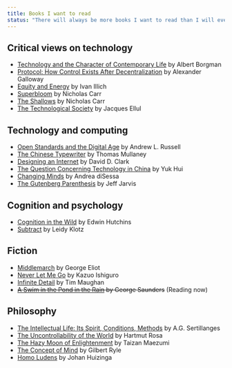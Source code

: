 ```yaml
---
title: Books I want to read
status: "There will always be more books I want to read than I will ever have time to read. Such is life."
---
```


## Critical views on technology

- [Technology and the Character of Contemporary
  Life](https://bookshop.org/a/106240/9780226066295) by Albert Borgman
- [Protocol: How Control Exists After Decentralization](https://bookshop.org/a/106240/9780262572330) by Alexander Galloway
- [Equity and Energy](https://archive.org/details/energyequity00illi) by Ivan Illich
- [Superbloom](https://bookshop.org/a/106240/9781324064619) by Nicholas Carr
- [The Shallows](https://bookshop.org/a/106240/9780393357820) by Nicholas Carr
- [The Technological Society](https://bookshop.org/a/106240/9780394703909) by Jacques Ellul

## Technology and computing

- [Open Standards and the Digital Age](https://www.cambridge.org/core/books/open-standards-and-the-digital-age/3605A03EC74D80F2D30FE233C7BCBF35)
  by Andrew L. Russell
- [The Chinese Typewriter](https://bookshop.org/a/106240/9780262536103) by Thomas Mullaney
- [Designing an Internet](https://bookshop.org/a/106240/9780262547703) by David D. Clark
- [The Question Concerning Technology in China](https://bookshop.org/a/106240/9780995455009) by Yuk Hui
- [Changing Minds](https://bookshop.org/a/106240/9780262541329) by Andrea diSessa
- [The Gutenberg Parenthesis](https://bookshop.org/a/106240/9798765115862) by Jeff Jarvis

## Cognition and psychology

- [Cognition in the Wild](https://bookshop.org/a/106240/9780262581462) by Edwin Hutchins
- [Subtract](https://bookshop.org/a/106240/9781250249876) by Leidy Klotz

## Fiction

- [Middlemarch](https://www.gutenberg.org/ebooks/145) by George Eliot
- [Never Let Me Go](https://bookshop.org/a/106240/9781400078776) by Kazuo Ishiguro
- [Infinite Detail](https://bookshop.org/a/106240/9780374175412) by Tim Maughan
- ~~[A Swim in the Pond in the Rain](https://bookshop.org/a/106240/9781984856036) by George Saunders~~ (Reading now)

## Philosophy

- [The Intellectual Life: Its Spirit, Conditions, Methods](https://bookshop.org/a/106240/9780813206462) by A.G. Sertillanges
- [The Uncontrollability of the World](https://bookshop.org/a/106240/9781509543168) by Hartmut Rosa
- [The Hazy Moon of Enlightenment](https://bookshop.org/a/106240/9780861718665) by Taizan Maezumi
- [The Concept of Mind](https://bookshop.org/a/106240/9780226732961) by Gilbert Ryle
- [Homo Ludens](https://bookshop.org/a/106240/9781621389996) by Johan Huizinga
